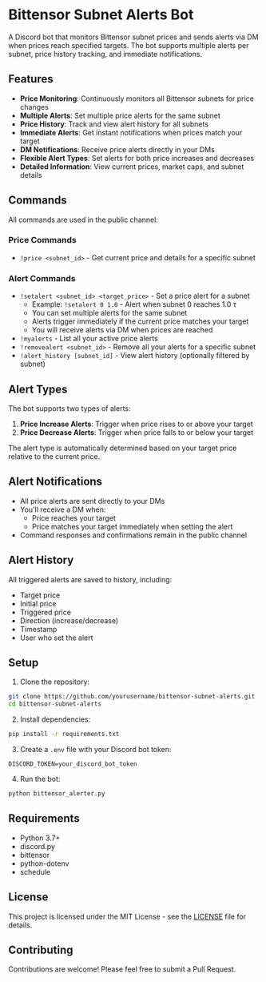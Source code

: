 # Bittensor Subnet Alerts Bot

A Discord bot that monitors Bittensor subnet prices and sends alerts via DM when prices reach specified targets. The bot supports multiple alerts per subnet, price history tracking, and immediate notifications.

## Features

- **Price Monitoring**: Continuously monitors all Bittensor subnets for price changes
- **Multiple Alerts**: Set multiple price alerts for the same subnet
- **Price History**: Track and view alert history for all subnets
- **Immediate Alerts**: Get instant notifications when prices match your target
- **DM Notifications**: Receive price alerts directly in your DMs
- **Flexible Alert Types**: Set alerts for both price increases and decreases
- **Detailed Information**: View current prices, market caps, and subnet details

## Commands

All commands are used in the public channel:

### Price Commands
- `!price <subnet_id>` - Get current price and details for a specific subnet

### Alert Commands
- `!setalert <subnet_id> <target_price>` - Set a price alert for a subnet
  - Example: `!setalert 0 1.0` - Alert when subnet 0 reaches 1.0 τ
  - You can set multiple alerts for the same subnet
  - Alerts trigger immediately if the current price matches your target
  - You will receive alerts via DM when prices are reached
- `!myalerts` - List all your active price alerts
- `!removealert <subnet_id>` - Remove all your alerts for a specific subnet
- `!alert_history [subnet_id]` - View alert history (optionally filtered by subnet)

## Alert Types

The bot supports two types of alerts:
1. **Price Increase Alerts**: Trigger when price rises to or above your target
2. **Price Decrease Alerts**: Trigger when price falls to or below your target

The alert type is automatically determined based on your target price relative to the current price.

## Alert Notifications

- All price alerts are sent directly to your DMs
- You'll receive a DM when:
  - Price reaches your target
  - Price matches your target immediately when setting the alert
- Command responses and confirmations remain in the public channel

## Alert History

All triggered alerts are saved to history, including:
- Target price
- Initial price
- Triggered price
- Direction (increase/decrease)
- Timestamp
- User who set the alert

## Setup

1. Clone the repository:
```bash
git clone https://github.com/yourusername/bittensor-subnet-alerts.git
cd bittensor-subnet-alerts
```

2. Install dependencies:
```bash
pip install -r requirements.txt
```

3. Create a `.env` file with your Discord bot token:
```env
DISCORD_TOKEN=your_discord_bot_token
```

4. Run the bot:
```bash
python bittensor_alerter.py
```

## Requirements

- Python 3.7+
- discord.py
- bittensor
- python-dotenv
- schedule

## License

This project is licensed under the MIT License - see the [LICENSE](LICENSE) file for details.

## Contributing

Contributions are welcome! Please feel free to submit a Pull Request. 